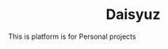 <h1 style="text-align:center;"><b>Daisyuz</b></h1>
<p>This is platform is for Personal projects</p>
